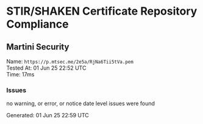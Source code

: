 # STIR/SHAKEN Certificate Repository Compliance

## Martini Security

Name: `https://p.mtsec.me/2e5a/RjNa6Tii5tVa.pem`\
Tested At: 01 Jun 25 22:52 UTC\
Time: 17ms

### Issues

no warning, or error, or notice date level issues were found

Generated: 01 Jun 25 22:59 UTC